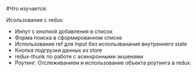 #Что изучается:

Исользование с redux

 - Инпут с кнопкой добавления в список
 - Форма поиска в сформированном списке
 - Использование ref для Input без использванания внутреннего state
 - Кнопка подгрузки данных из store
 - redux-thunk по работе с асинхронными экшенами
 - Роутинг. Отслеживанием и использование объекта роутинга в redux
